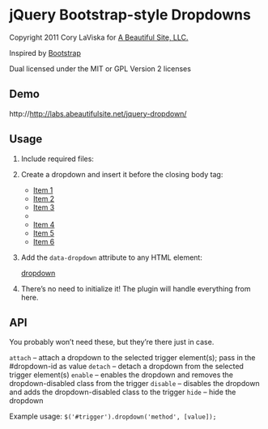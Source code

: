 # jQuery Bootstrap-style Dropdowns #

Copyright 2011 Cory LaViska for [A Beautiful Site, LLC.](http://abeautifulsite.net/)

Inspired by [Bootstrap](http://twitter.github.com/bootstrap/javascript.html#dropdowns)

Dual licensed under the MIT or GPL Version 2 licenses

## Demo ##

http://http://labs.abeautifulsite.net/jquery-dropdown/

## Usage ##

1. Include required files:

	<link type="text/css" rel="stylesheet" src="jquery.dropdown.css" />
	<script type="text/javascript" src="jquery.dropdown.js"></script>

2. Create a dropdown and insert it before the closing body tag:

	<div id="dropdown-1" class="dropdown-menu has-tip">
	    <ul>
	        <li><a href="#1">Item 1</a></li>
	        <li><a href="#2">Item 2</a></li>
	        <li><a href="#3">Item 3</a></li>
	        <li class="divider"></li>
	        <li><a href="#4">Item 4</a></li>
	        <li><a href="#5">Item 5</a></li>
	        <li><a href="#5">Item 6</a></li>
	    </ul>
	</div>

3. Add the `data-dropdown` attribute to any HTML element:

	<a href="#" data-dropdown="#dropdown-1">dropdown</a>

4. There’s no need to initialize it! The plugin will handle everything from here.

## API ##

You probably won’t need these, but they’re there just in case.

`attach` – attach a dropdown to the selected trigger element(s); pass in the #dropdown-id as value
`detach` – detach a dropdown from the selected trigger element(s)
`enable` – enables the dropdown and removes the dropdown-disabled class from the trigger
`disable` – disables the dropdown and adds the dropdown-disabled class to the trigger
`hide` – hide the dropdown

Example usage: `$('#trigger').dropdown('method', [value]);`